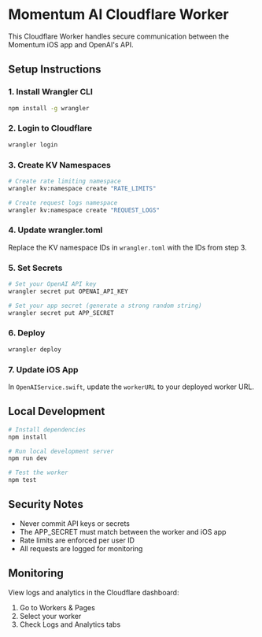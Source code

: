 # Momentum AI Cloudflare Worker

This Cloudflare Worker handles secure communication between the Momentum iOS app and OpenAI's API.

## Setup Instructions

### 1. Install Wrangler CLI
```bash
npm install -g wrangler
```

### 2. Login to Cloudflare
```bash
wrangler login
```

### 3. Create KV Namespaces
```bash
# Create rate limiting namespace
wrangler kv:namespace create "RATE_LIMITS"

# Create request logs namespace  
wrangler kv:namespace create "REQUEST_LOGS"
```

### 4. Update wrangler.toml
Replace the KV namespace IDs in `wrangler.toml` with the IDs from step 3.

### 5. Set Secrets
```bash
# Set your OpenAI API key
wrangler secret put OPENAI_API_KEY

# Set your app secret (generate a strong random string)
wrangler secret put APP_SECRET
```

### 6. Deploy
```bash
wrangler deploy
```

### 7. Update iOS App
In `OpenAIService.swift`, update the `workerURL` to your deployed worker URL.

## Local Development

```bash
# Install dependencies
npm install

# Run local development server
npm run dev

# Test the worker
npm test
```

## Security Notes

- Never commit API keys or secrets
- The APP_SECRET must match between the worker and iOS app
- Rate limits are enforced per user ID
- All requests are logged for monitoring

## Monitoring

View logs and analytics in the Cloudflare dashboard:
1. Go to Workers & Pages
2. Select your worker
3. Check Logs and Analytics tabs